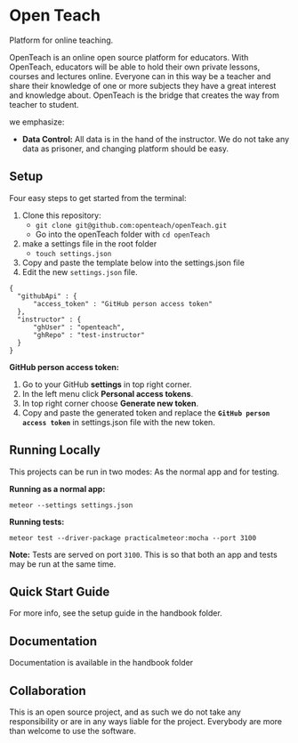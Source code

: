 # Open Teach
Platform for online teaching.

OpenTeach is an online open source platform for educators. With OpenTeach,
educators will be able to hold their own private lessons, courses and lectures
online. Everyone can in this way be a teacher and share their knowledge of one
or more subjects they have a great interest and knowledge about. OpenTeach is
the bridge that creates the way from teacher to student.

we emphasize:

* __Data Control:__ All data is in the hand of the instructor. We
  do not take any data as prisoner, and changing platform should be
  easy.

## Setup

Four easy steps to get started from the terminal:

1. Clone this repository:
    - `git clone git@github.com:openteach/openTeach.git`
    - Go into the openTeach folder with `cd openTeach`
2. make a settings file in the root folder
    - `touch settings.json`
3. Copy and paste the template below into the settings.json file
4. Edit the new `settings.json` file.

```
{
  "githubApi" : {
      "access_token" : "GitHub person access token"
  },
  "instructor" : {
      "ghUser" : "openteach",
      "ghRepo" : "test-instructor"
  }
}
```

__GitHub person access token:__

1. Go to your GitHub __settings__ in top right corner.
2. In the left menu click __Personal access tokens__.
3. In top right corner choose __Generate new token__.
4. Copy and paste the generated token and replace the
  __`GitHub person access token`__ in settings.json file with the new token.

## Running Locally
This projects can be run in two modes: As the normal app and for testing.

__Running as a normal app:__

```
meteor --settings settings.json
```

__Running tests:__

```
meteor test --driver-package practicalmeteor:mocha --port 3100
```

__Note:__ Tests are served on port `3100`. This is so that both an app and tests
may be run at the same time.


## Quick Start Guide
For more info, see the setup guide in the handbook folder.

## Documentation
Documentation is available in the handbook folder

## Collaboration
This is an open source project, and as such we do not take any responsibility
or are in any ways liable for the project. Everybody are more than welcome to
use the software.
